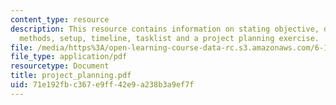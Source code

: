 ```yaml
---
content_type: resource
description: This resource contains information on stating objective, defining deliverables,
  methods, setup, timeline, tasklist and a project planning exercise.
file: /media/https%3A/open-learning-course-data-rc.s3.amazonaws.com/6-163-strobe-project-laboratory-fall-2005/71e192fbc367e9ff42e9a238b3a9ef7f_project_planning.pdf
file_type: application/pdf
resourcetype: Document
title: project_planning.pdf
uid: 71e192fb-c367-e9ff-42e9-a238b3a9ef7f
---
```

